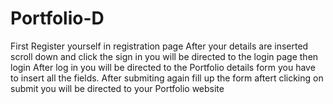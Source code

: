 # Portfolio-D
First Register yourself in registration page
After your details are inserted scroll down and click the sign in
you will be directed to the login page then login
After log in you will be directed to the Portfolio details form you have to insert all the fields.
After submiting again fill up the form aftert clicking on submit you will be directed to your Portfolio website
